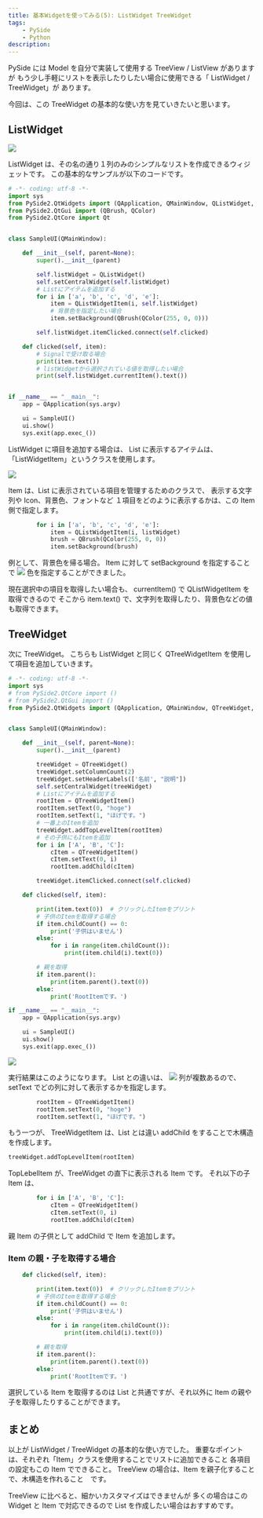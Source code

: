 ```yaml
---
title: 基本Widgetを使ってみる(5): ListWidget TreeWidget
tags:
    - PySide
    - Python
description:
---
```


PySide には Model を自分で実装して使用する TreeView / ListView がありますが
もう少し手軽にリストを表示したりしたい場合に使用できる「 ListWidget / TreeWidget」が
あります。

今回は、この TreeWidget の基本的な使い方を見ていきたいと思います。

## ListWidget

![](https://gyazo.com/aa5a2615997dbd302666c6eea36153a0.png)

ListWidget は、その名の通り１列のみのシンプルなリストを作成できるウィジェットです。
この基本的なサンプルが以下のコードです。

```python
# -*- coding: utf-8 -*-
import sys
from PySide2.QtWidgets import (QApplication, QMainWindow, QListWidget, QListWidgetItem)
from PySide2.QtGui import (QBrush, QColor)
from PySide2.QtCore import Qt


class SampleUI(QMainWindow):

    def __init__(self, parent=None):
        super().__init__(parent)

        self.listWidget = QListWidget()
        self.setCentralWidget(self.listWidget)
        # Listにアイテムを追加する
        for i in ['a', 'b', 'c', 'd', 'e']:
            item = QListWidgetItem(i, self.listWidget)
            # 背景色を指定したい場合
            item.setBackground(QBrush(QColor(255, 0, 0)))

        self.listWidget.itemClicked.connect(self.clicked)

    def clicked(self, item):
        # Signalで受け取る場合
        print(item.text())
        # listWidgetから選択されている値を取得したい場合
        print(self.listWidget.currentItem().text())


if __name__ == "__main__":
    app = QApplication(sys.argv)

    ui = SampleUI()
    ui.show()
    sys.exit(app.exec_())
```

ListWidget に項目を追加する場合は、
List に表示するアイテムは、「ListWidgetItem」というクラスを使用します。

![](https://gyazo.com/c95d8a93d60ada0ca8dbf563357a948e.png)

Item は、List に表示されている項目を管理するためのクラスで、
表示する文字列や Icon、背景色、フォントなど
１項目をどのように表示するかは、この Item 側で指定します。

```python
        for i in ['a', 'b', 'c', 'd', 'e']:
            item = QListWidgetItem(i, listWidget)
            brush = QBrush(QColor(255, 0, 0))
            item.setBackground(brush)
```

例として、背景色を帰る場合。
Item に対して setBackground を指定することで
![](https://gyazo.com/b7aafb9cb7abb275848e43df294b858c.png)
色を指定することができました。

現在選択中の項目を取得したい場合も、 currentItem() で QListWidgetItem を取得できるので
そこから item.text() で、文字列を取得したり、背景色などの値も取得できます。

## TreeWidget

次に TreeWidget。
こちらも ListWidget と同じく QTreeWidgetItem を使用して項目を追加していきます。

```python
# -*- coding: utf-8 -*-
import sys
# from PySide2.QtCore import ()
# from PySide2.QtGui import ()
from PySide2.QtWidgets import (QApplication, QMainWindow, QTreeWidget, QTreeWidgetItem)


class SampleUI(QMainWindow):

    def __init__(self, parent=None):
        super().__init__(parent)

        treeWidget = QTreeWidget()
        treeWidget.setColumnCount(2)
        treeWidget.setHeaderLabels(['名前', "説明"])
        self.setCentralWidget(treeWidget)
        # Listにアイテムを追加する
        rootItem = QTreeWidgetItem()
        rootItem.setText(0, "hoge")
        rootItem.setText(1, "ほげです。")
        # 一番上のItemを追加
        treeWidget.addTopLevelItem(rootItem)
        # その子供にもItemを追加
        for i in ['A', 'B', 'C']:
            cItem = QTreeWidgetItem()
            cItem.setText(0, i)
            rootItem.addChild(cItem)

        treeWidget.itemClicked.connect(self.clicked)

    def clicked(self, item):

        print(item.text(0))  # クリックしたItemをプリント
        # 子供のItemを取得する場合
        if item.childCount() == 0:
            print('子供はいません')
        else:
            for i in range(item.childCount()):
                print(item.child(i).text(0))

        # 親を取得
        if item.parent():
            print(item.parent().text(0))
        else:
            print('RootItemです。')

if __name__ == "__main__":
    app = QApplication(sys.argv)

    ui = SampleUI()
    ui.show()
    sys.exit(app.exec_())

```

![](https://gyazo.com/f6c8dc196af4add9116f9f594972f5d7.png)

実行結果はこのようになります。
List との違いは、
![](https://gyazo.com/8c1040341960ea477b9054339d4b8c1c.png)
列が複数あるので、 setText でどの列に対して表示するかを指定します。

```python
        rootItem = QTreeWidgetItem()
        rootItem.setText(0, "hoge")
        rootItem.setText(1, "ほげです。")
```

もう一つが、
TreeWidgetItem は、List とは違い addChild をすることで木構造を作成します。

```python
treeWidget.addTopLevelItem(rootItem)
```

TopLebelItem が、TreeWidget の直下に表示される Item です。
それ以下の子 Item は、

```python
        for i in ['A', 'B', 'C']:
            cItem = QTreeWidgetItem()
            cItem.setText(0, i)
            rootItem.addChild(cItem)
```

親 Item の子供として addChild で Item を追加します。

### Item の親・子を取得する場合

```python
    def clicked(self, item):

        print(item.text(0))  # クリックしたItemをプリント
        # 子供のItemを取得する場合
        if item.childCount() == 0:
            print('子供はいません')
        else:
            for i in range(item.childCount()):
                print(item.child(i).text(0))

        # 親を取得
        if item.parent():
            print(item.parent().text(0))
        else:
            print('RootItemです。')
```

選択している Item を取得するのは List と共通ですが、それ以外に
Item の親や子を取得したりすることができます。

## まとめ

以上が ListWidget / TreeWidget の基本的な使い方でした。
重要なポイントは、それぞれ「Item」クラスを使用することでリストに追加できること
各項目の設定もこの Item でできること。
TreeView の場合は、Item を親子化することで、木構造を作れること　です。

TreeView に比べると、細かいカスタマイズはできませんが
多くの場合はこの Widget と Item で対応できるので
List を作成したい場合はおすすめです。

